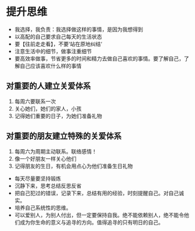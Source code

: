 # 提升思维

- 我选择，我负责：我选择做这样的事情，是因为我想得到
- 以高配的自己要求自己每天的生活状态
- 要【往前走走看】，不要‘站在原地纠结‘
- 注意生活中的细节，做事注重细节
- 要高效率做事，节省更多的时间和精力去做自己喜欢的事情。要了解自己，了解自己应该喜欢什么样的事情
  
## 对重要的人建立关爱体系

1. 每周六要联系一次
2. 关心她们，她们的家人，小孩
3. 记得她们重要的日子，为她们准备礼物

## 对重要的朋友建立特殊的关爱体系

1. 每周六为周期主动联系。联络感情！
2. 像一个好朋友一样关心他们
3. 记得朋友的生日，有机会用点心为他们准备生日礼物

- 每天尽量要坚持锻炼
- 沉静下来，思考总结反思反省
- 把自己犯过的错误，记录下来，总结有用的经验，时刻提醒自己。对自己诚实。
- 培养自己系统性的思维。
- 可以爱别人，为别人付出，但一定要保持自我。绝不能依赖别人，绝不能令他们成为你生命的意义与追寻的方向。值得追寻的只有明日的自己。
